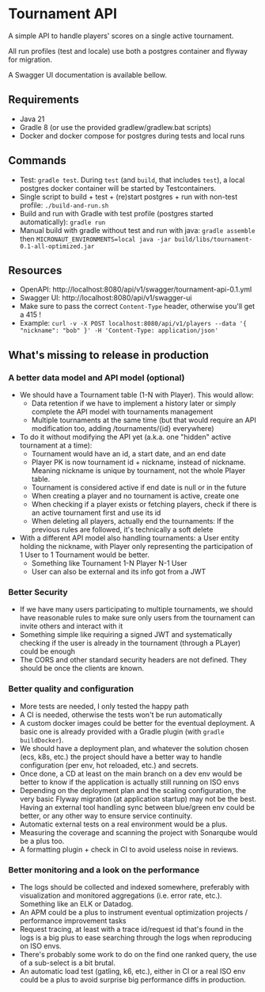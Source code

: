 # Tournament API

A simple API to handle players' scores on a single active tournament.

All run profiles (test and locale) use both a postgres container and flyway for migration.

A Swagger UI documentation is available bellow.

## Requirements
* Java 21
* Gradle 8 (or use the provided gradlew/gradlew.bat scripts)
* Docker and docker compose for postgres during tests and local runs

## Commands
* Test: `gradle test`. During `test` (and `build`, that includes `test`), a local postgres docker container will be started by Testcontainers.
* Single script to build + test + (re)start postgres + run with non-test profile: `./build-and-run.sh`
* Build and run with Gradle with test profile (postgres started automatically): `gradle run`
* Manual build with gradle without test and run with java: `gradle assemble` then `MICRONAUT_ENVIRONMENTS=local java -jar build/libs/tournament-0.1-all-optimized.jar`

## Resources
* OpenAPI: http://localhost:8080/api/v1/swagger/tournament-api-0.1.yml
* Swagger UI: http://localhost:8080/api/v1/swagger-ui
* Make sure to pass the correct `Content-Type` header, otherwise you'll get a 415 !
* Example: `curl -v -X POST localhost:8080/api/v1/players --data '{ "nickname": "bob" }' -H 'Content-Type: application/json'`

## What's missing to release in production

### A better data model and API model (optional)
* We should have a Tournament table (1-N with Player). This would allow:
  * Data retention if we have to implement a history later or simply complete the API model with tournaments management
  * Multiple tournaments at the same time (but that would require an API modification too, adding /tournaments/{id} everywhere)
* To do it without modifying the API yet (a.k.a. one "hidden" active tournament at a time):
  * Tournament would have an id, a start date, and an end date
  * Player PK is now tournament id + nickname, instead of nickname. Meaning nickname is unique by tournament, not the whole Player table.
  * Tournament is considered active if end date is null or in the future
  * When creating a player and no tournament is active, create one
  * When checking if a player exists or fetching players, check if there is an active tournament first and use its id
  * When deleting all players, actually end the tournaments: If the previous rules are followed, it's technically a soft delete
* With a different API model also handling tournaments: a User entity holding the nickname, with Player only representing the participation of 1 User to 1 Tournament would be better.
  * Something like Tournament 1-N Player N-1 User
  * User can also be external and its info got from a JWT

### Better Security
* If we have many users participating to multiple tournaments, we should have reasonable rules to make sure only users from the tournament can invite others and interact with it
* Something simple like requiring a signed JWT and systematically checking if the user is already in the tournament (through a PLayer) could be enough
* The CORS and other standard security headers are not defined. They should be once the clients are known.

### Better quality and configuration
* More tests are needed, I only tested the happy path
* A CI is needed, otherwise the tests won't be run automatically
* A custom docker images could be better for the eventual deployment. A basic one is already provided with a Gradle plugin (with `gradle buildDocker`).
* We should have a deployment plan, and whatever the solution chosen (ecs, k8s, etc.) the project should have a better way to handle configuration (per env, hot reloaded, etc.) and secrets.
* Once done, a CD at least on the main branch on a dev env would be better to know if the application is actually still running on ISO envs
* Depending on the deployment plan and the scaling configuration, the very basic Flyway migration (at application startup) may not be the best. Having an external tool handling sync between blue/green env could be better, or any other way to ensure service continuity. 
* Automatic external tests on a real environment would be a plus.
* Measuring the coverage and scanning the project with Sonarqube would be a plus too.
* A formatting plugin + check in CI to avoid useless noise in reviews.

### Better monitoring and a look on the performance
* The logs should be collected and indexed somewhere, preferably with visualization and monitored aggregations (i.e. error rate, etc.). Something like an ELK or Datadog.
* An APM could be a plus to instrument eventual optimization projects / performance improvement tasks
* Request tracing, at least with a trace id/request id that's found in the logs is a big plus to ease searching through the logs when reproducing on ISO envs.
* There's probably some work to do on the find one ranked query, the use of a sub-select is a bit brutal.
* An automatic load test (gatling, k6, etc.), either in CI or a real ISO env could be a plus to avoid surprise big performance diffs in production.
